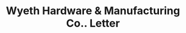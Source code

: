 ---
doi: 10.7916/D8GM9K92
date_other: '1898'
date_other_textual: '1898'
form: correspondence
genre:
- Letters (correspondence)
name:
- Wyeth Hardware & Manufacturing Co.
object_in_context_url: https://biggert.cul.columbia.edu/items/view/ave_biggert_00700
subject_hierarchical_geographic:
- St. Joseph, Missouri, United States
subject_name:
- Wyeth Hardware & Manufacturing Co.
title: Wyeth Hardware & Manufacturing Co.. Letter
sort_title: Wyeth Hardware & Manufacturing Co.. Letter
call_number: ave_biggert_00700
coordinates:
- 39.75805555555556,-94.83666666666666
pid: ave_biggert_00700
identifiers: ave_biggert_00700
thumbnail: false
permalink: /biggert/ave_biggert_00700/
layout: iiif-image-page
---
